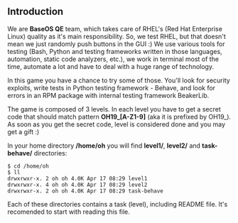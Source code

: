 ## Introduction

We are **BaseOS QE** team, which takes care of RHEL's (Red Hat Enterprise Linux) quality as it's main responsibility. So, we test RHEL, but that doesn't mean we just randomly push buttons in the GUI :) We use various tools for testing (Bash, Python and testing frameworks written in those languages, automation, static code analyzers, etc.), we work in terminal most of the time, automate a lot and have to deal with a huge range of technology.

In this game you have a chance to try some of those. You'll look for security exploits, write tests in Python testing framework - Behave, and look for errors in an RPM package with internal testing framework BeakerLib.

The game is composed of 3 levels. In each level you have to get a secret code that should match pattern **OH19\_[A-Z1-9]** (aka it is prefixed by OH19_). As soon as you get the secret code, level is considered done and you may get a gift :)

In your home directory **/home/oh** you will find **level1/**, **level2/** and **task-behave/** directories:

```
$ cd /home/oh
$ ll
drwxrwxr-x. 2 oh oh 4.0K Apr 17 08:29 level1
drwxrwxr-x. 4 oh oh 4.0K Apr 17 08:29 level2
drwxrwxr-x. 2 oh oh 4.0K Apr 17 08:29 task-behave
```

Each of these directories contains a task (level), including README file. It's recomended to start with reading this file.
